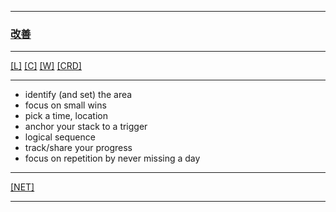 
---

### [改善](https://en.wikipedia.org/wiki/Kaizen)

---

[[L]](https://github.com/ttltrk/ELSE/blob/master/LAN/ENG/LAN.MD)
[[C]](https://github.com/ttltrk/PRG/blob/master/CODING.MD)
[[W]](https://github.com/ttltrk/ELSE/blob/master/PWR/PWR.MD)
[[CRD]](https://github.com/ttltrk/ELSE/blob/master/CRD/DIV/DIVS.MD)

---

* identify (and set) the area
* focus on small wins 
* pick a time, location
* anchor your stack to a trigger
* logical sequence
* track/share your progress
* focus on repetition by never missing a day

---

[[NET]](http://ttltrk.net/)

---
